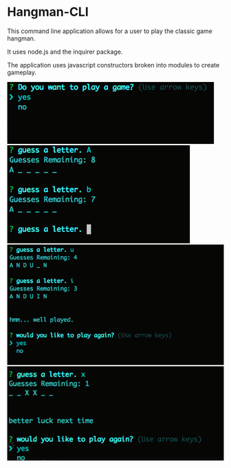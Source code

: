 # Hangman-CLI

This command line application allows for a user to play the classic game hangman. 

It uses node.js and the inquirer package.

The application uses javascript constructors broken into modules to create gameplay.

![Hangman-CLI](images/1.png)
![Hangman-CLI](images/2.png)
![Hangman-CLI](images/3.png)
![Hangman-CLI](images/4.png)